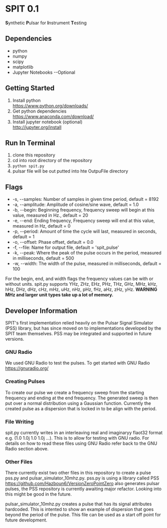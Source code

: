 # SPIT 0.1
**S**ynthetic **P**ulsar for **I**nstrument **T**esting

## Dependencies
* python
* numpy
* scipy
* matplotlib
* Jupyter Notebooks --Optional

## Getting Started

1. Install python<br>
    https://www.python.org/downloads/
2. Get python dependencies<br>
    https://www.anaconda.com/download/
3. Install jupyter notebook (optional)<br>
    http://jupyter.org/install

## Run In Terminal

1. clone this repository
2. cd into root directory of the repository
3. `python spit.py`
4. pulsar file will be out putted into hte OutpuFile directory

## Flags

* -s, --samples:    Number of samples in given time period, default = 8192
* -a, --amplitude:  Amplitude of cosine/sine wave, default = 1.0
* -b, --begin:      Beginning frequency, frequency sweep will begin at this value, measured in Hz., default = 20
* -e, --end:        Ending frequency, Frequency sweep will end at this value, measured in Hz, default = 0
* -p, --period:     Amount of time the cycle will last, measured in seconds, default = 1
* -o, --offset:     Phase offset, default = 0.0
* -f, --file:       Name for output file, default = 'spit_pulse'
* -k, --peak:       Where the peak of the pulse occurs in the period, measured in milliseconds, default = 500
* -w, --width:      The width of the pulse, measured in milliseconds, default = 100

For the begin, end, and width flags the frequency values can be with or without units. spit.py supports YHz, ZHz, EHz, PHz, THz, GHz, MHz, kHz, hHz, DHz, dHz, cHz, mHz, uHz, nHz, pHz, fHz, aHz, zHz, yHz. **WARNING MHz and larger unit types take up a lot of memory.**


## Developer Information
SPIT's first implementation relied heavily on the Pulsar Signal Simulator (PSS) library, but has since moved on to implementations developed by the SPIT team themselves. PSS may be integrated and supported in future versions.

### GNU Radio
We used GNU Radio to test the pulses. To get started with GNU Radio https://gnuradio.org/

### Creating Pulses
To create our pulse we create a frequency sweep from the starting frequency and ending at the end frequency. The generated sweep is then put over a normal distribution using a Gaussian function. Currently the created pulse as a dispersion that is locked in to be align with the period.

### File Writing
spit.py currently writes in an interleaving real and imaginaryy flaot32 format e.g. (1.0 1.0j 1.0 1.0j ...). This is to allow for testing with GNU radio. For details on how to read these files using GNU Radio refer back to the GNU Radio section above.

### Other Files
There currently exist two other files in this repository to create a pulse pss.py and pulsar_simulator_10mhz.py. pss.py is using a library called PSS https://github.com/Hazboun6/VersionZeroPointZero also generates pulsar pulses, the PSS repository is currently awaiting major refactor. Looking into this might be good in the future.

pulsar_simulator_10mhz.py creates a pulse that has its signal attributes hardcoded. This is intented to show an example of dispersion that goes beyond the period of the pulse. This file can be used as a start off point for future development.


